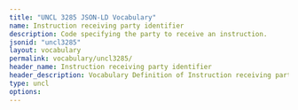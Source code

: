 ```yaml
---
title: "UNCL 3285 JSON-LD Vocabulary"
name: Instruction receiving party identifier
description: Code specifying the party to receive an instruction.
jsonid: "uncl3285"
layout: vocabulary
permalink: vocabulary/uncl3285/
header_name: Instruction receiving party identifier
header_description: Vocabulary Definition of Instruction receiving party identifier semantics in HTML format. JSON-LD format is available at [uncl3285.jsonld](https://edi3.org/vocabulary/uncl3285.jsonld)
type: uncl
options:
---
```

